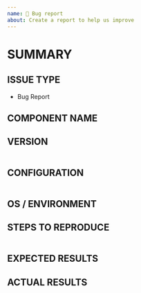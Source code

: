 ```yaml
---
name: 🐛 Bug report
about: Create a report to help us improve
---
```

<!--- Verify first that your issue is not already reported on GitHub -->
<!--- Also test if the latest release and devel branch are affected too -->
<!--- Complete *all* sections as described, this form is processed automatically -->

# SUMMARY
<!--- Explain the problem briefly below -->

## ISSUE TYPE

- Bug Report

## COMPONENT NAME
<!--- Write the short name of the module, plugin, task or feature below, use your best guess if unsure -->

## VERSION
<!--- Paste version number between quotes -->
```paste below

```

## CONFIGURATION
<!--- Paste configuration data between quotes -->
```paste below

```

## OS / ENVIRONMENT
<!--- Provide all relevant information below, e.g. target OS versions, network device firmware, etc. -->

## STEPS TO REPRODUCE
<!--- Describe exactly how to reproduce the problem, using a minimal test-case -->

<!--- Paste example commands between quotes below -->
```yaml

```

<!--- HINT: You can paste gist.github.com links for larger files -->

## EXPECTED RESULTS
<!--- Describe what you expected to happen when running the steps above -->

## ACTUAL RESULTS
<!--- Describe what actually happened. If possible run with extra verbosity (-vvvv) -->

<!--- Paste verbatim command output between quotes -->
```paste below

```
